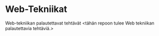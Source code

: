 # Web-Tekniikat
Web-tekniikan palautettavat tehtävät
<tähän repoon tulee Web tekniikan palautettavia tehtäviä.>
